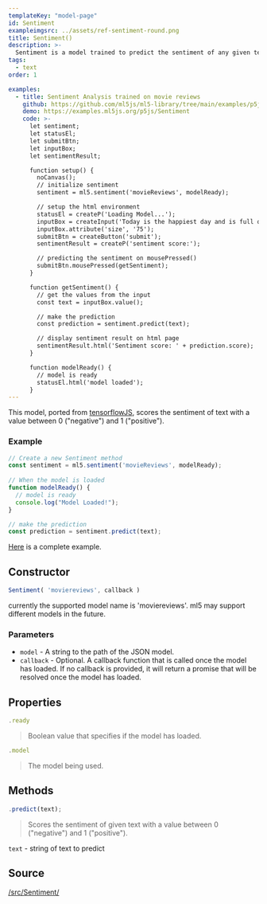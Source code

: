 ```yaml
---
templateKey: "model-page"
id: Sentiment
exampleimgsrc: ../assets/ref-sentiment-round.png
title: Sentiment()
description: >-
  Sentiment is a model trained to predict the sentiment of any given text. The default model, currently 'moviereviews', is trained using IMDB reviews that have been truncated to a maximum of 200 words, only the 20000 most used words in the reviews are used.
tags:
  - text
order: 1

examples:
  - title: Sentiment Analysis trained on movie reviews
    github: https://github.com/ml5js/ml5-library/tree/main/examples/p5js/Sentiment
    demo: https://examples.ml5js.org/p5js/Sentiment
    code: >-
      let sentiment;
      let statusEl;
      let submitBtn;
      let inputBox;
      let sentimentResult;

      function setup() {
        noCanvas();
        // initialize sentiment
        sentiment = ml5.sentiment('movieReviews', modelReady);

        // setup the html environment
        statusEl = createP('Loading Model...');
        inputBox = createInput('Today is the happiest day and is full of rainbows!');
        inputBox.attribute('size', '75');
        submitBtn = createButton('submit');
        sentimentResult = createP('sentiment score:');

        // predicting the sentiment on mousePressed()
        submitBtn.mousePressed(getSentiment);
      }

      function getSentiment() {
        // get the values from the input
        const text = inputBox.value();

        // make the prediction
        const prediction = sentiment.predict(text);

        // display sentiment result on html page
        sentimentResult.html('Sentiment score: ' + prediction.score);
      }

      function modelReady() {
        // model is ready
        statusEl.html('model loaded');
      }
---
```


This model, ported from [tensorflowJS](https://github.com/tensorflow/tfjs-examples/tree/master/sentiment), scores the sentiment of text with a value between 0 ("negative") and 1 ("positive").

### Example

```javascript
// Create a new Sentiment method
const sentiment = ml5.sentiment('movieReviews', modelReady);
      
// When the model is loaded
function modelReady() {
  // model is ready
  console.log("Model Loaded!");
}

// make the prediction
const prediction = sentiment.predict(text);

```

<!-- update example when deployed -->
[Here](example) is a complete example.

## Constructor

```javascript
Sentiment( 'moviereviews', callback )
```
currently the supported model name is 'moviereviews'. ml5 may support different models in the future.

### Parameters

- `model` - A string to the path of the JSON model.
- `callback` - Optional. A callback function that is called once the model has loaded. If no callback is provided, it will return a promise that will be resolved once the model has loaded.

## Properties

```javascript
.ready
```

> Boolean value that specifies if the model has loaded.

```javascript
.model
```

> The model being used.

## Methods

```javascript
.predict(text);
```


> Scores the sentiment of given text with a value between 0 ("negative") and 1 ("positive").

`text` - string of text to predict 



## Source

[/src/Sentiment/](https://github.com/ml5js/ml5-library/tree/main/src/Sentiment)
